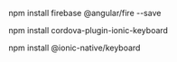 npm install firebase @angular/fire --save

npm install cordova-plugin-ionic-keyboard

npm install @ionic-native/keyboard

